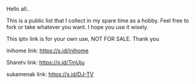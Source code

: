 Hello all..

This is a public list that I collect in my spare time as a hobby. Feel free to fork or take whatever you want. I hope you use it wisely.

This iptv link is for your own use, NOT FOR SALE. Thank you


inihome link: https://s.id/inihome

Sharetv link: https://s.id/TmUju

sukamenak link: https://s.id/DJ-TV
